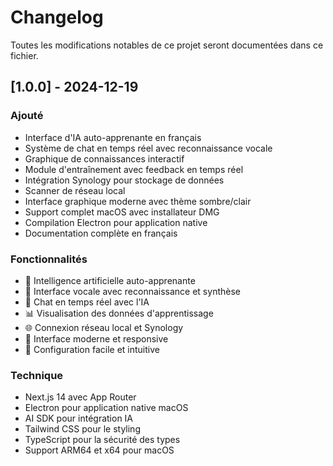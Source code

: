 # Changelog

Toutes les modifications notables de ce projet seront documentées dans ce fichier.

## [1.0.0] - 2024-12-19

### Ajouté
- Interface d'IA auto-apprenante en français
- Système de chat en temps réel avec reconnaissance vocale
- Graphique de connaissances interactif
- Module d'entraînement avec feedback en temps réel
- Intégration Synology pour stockage de données
- Scanner de réseau local
- Interface graphique moderne avec thème sombre/clair
- Support complet macOS avec installateur DMG
- Compilation Electron pour application native
- Documentation complète en français

### Fonctionnalités
- 🧠 Intelligence artificielle auto-apprenante
- 🎤 Interface vocale avec reconnaissance et synthèse
- 💬 Chat en temps réel avec l'IA
- 📊 Visualisation des données d'apprentissage
- 🌐 Connexion réseau local et Synology
- 🎨 Interface moderne et responsive
- 🔧 Configuration facile et intuitive

### Technique
- Next.js 14 avec App Router
- Electron pour application native macOS
- AI SDK pour intégration IA
- Tailwind CSS pour le styling
- TypeScript pour la sécurité des types
- Support ARM64 et x64 pour macOS
